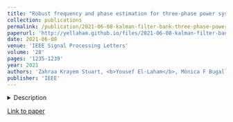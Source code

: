```yaml
---
title: "Robust frequency and phase estimation for three-phase power systems using a bank of Kalman filters"
collection: publications
permalink: /publication/2021-06-08-kalman-filter-bank-three-phase-power-systems
paperurl: 'http://yellaham.github.io/files/2021-06-08-kalman-filter-bank-three-phase-power-systems.pdf'
date: 2021-06-08
venue: 'IEEE Signal Processing Letters'
volume: '28'
pages: '1235-1239'
year: 2021
authors: 'Zahraa Krayem Stuart, <b>Yousef El-Laham</b>, Mónica F Bugallo'
publisher: 'IEEE'
---
```


<details>
<summary>Description</summary>
<br>
In this paper we propose a powerful frequency, phase angle, and amplitude estimation solution for an unbalanced 
three-phase power system based on multiple model adaptive estimation. The proposed model utilizes the existence of a 
conditionally linear and Gaussian substructure in the power system states by marginalizing out the frequency component. 
This substructure can be effectively tracked by a bank of Kalman filters where each filter employs a different angular 
frequency value. Compared to other Bayesian filtering schemes for estimation in three-phase power systems, the proposed 
model reformulation is simpler, more robust, and more accurate as validated with numerical simulations on synthetic 
data.
</details>

[Link to paper](http://yellaham.github.io/files/2021-06-08-kalman-filter-bank-three-phase-power-systems.pdf)